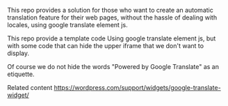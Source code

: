 This repo provides a solution for those who want to create an automatic translation feature for their web pages, 
without the hassle of dealing with locales, using google translate element js.

This repo provide a template code Using google translate element js, but with some code that can hide the upper iframe that we don't want to display. 

Of course we do not hide the words "Powered by Google Translate" as an etiquette.

Related content
https://wordpress.com/support/widgets/google-translate-widget/
